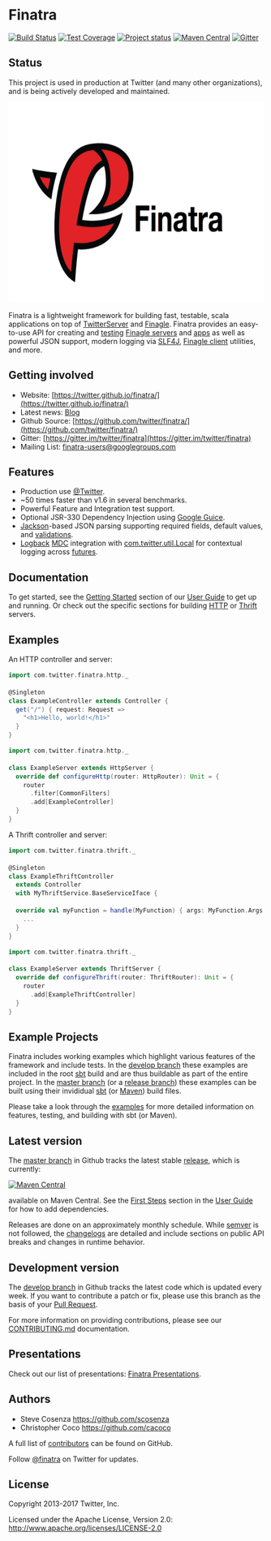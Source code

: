 # Finatra

[![Build Status](https://secure.travis-ci.org/twitter/finatra.png?branch=develop)](http://travis-ci.org/twitter/finatra?branch=develop)
[![Test Coverage](http://codecov.io/github/twitter/finatra/coverage.svg?branch=develop)](http://codecov.io/github/twitter/finatra?branch=develop)
[![Project status](https://img.shields.io/badge/status-active-brightgreen.svg)](#status)
[![Maven Central](https://maven-badges.herokuapp.com/maven-central/com.twitter/finatra-http_2.11/badge.svg)][maven-central]
[![Gitter](https://badges.gitter.im/Join%20Chat.svg)](https://gitter.im/twitter/finatra)

## Status

This project is used in production at Twitter (and many other organizations),
and is being actively developed and maintained.

<img src="./finatra_logo_text.png" title="Finatra Logo" alt="Finatra Logo" height=394 width=679/>

Finatra is a lightweight framework for building fast, testable, scala applications on top of [TwitterServer][twitter-server] and [Finagle][finagle]. Finatra provides an easy-to-use API for creating and [testing](http://twitter.github.io/finatra/user-guide/testing/index.html) [Finagle servers](http://twitter.github.io/finagle/guide/Servers.html) and [apps](http://twitter.github.io/util/docs/#com.twitter.app.App) as well as powerful JSON support, modern logging via [SLF4J][slf4j], [Finagle client](http://twitter.github.io/finagle/guide/Clients.html) utilities, and more.


## Getting involved

* Website: [https://twitter.github.io/finatra/](https://twitter.github.io/finatra/)
* Latest news: [Blog](http://twitter.github.io/finatra/blog/archives/)
* Github Source: [https://github.com/twitter/finatra/](https://github.com/twitter/finatra/)
* Gitter: [https://gitter.im/twitter/finatra](https://gitter.im/twitter/finatra)
* Mailing List: [finatra-users@googlegroups.com](https://groups.google.com/forum/#!forum/finatra-users)


## Features

* Production use [@Twitter](https://twitter.com/).
* ~50 times faster than v1.6 in several benchmarks.
* Powerful Feature and Integration test support.
* Optional JSR-330 Dependency Injection using [Google Guice][guice].
* [Jackson][jackson]-based JSON parsing supporting required fields, default values, and [validations](http://twitter.github.io/finatra/user-guide/json/validations.html).
* [Logback][logback] [MDC][mdc] integration with [com.twitter.util.Local][local] for contextual logging across [futures](http://twitter.github.io/util/guide/util-cookbook/futures.html).

## Documentation

To get started, see the [Getting Started](http://twitter.github.io/finatra/user-guide/getting-started/index.html) section of our [User Guide][user-guide] to get up and running. Or check out the specific sections for building [HTTP](http://twitter.github.io/finatra/user-guide/http/server.html) or [Thrift](http://twitter.github.io/finatra/user-guide/thrift/server.html) servers.

## Examples

An HTTP controller and server:

```scala
import com.twitter.finatra.http._

@Singleton
class ExampleController extends Controller {
  get("/") { request: Request =>
    "<h1>Hello, world!</h1>"
  }
}
```

```scala
import com.twitter.finatra.http._

class ExampleServer extends HttpServer {
  override def configureHttp(router: HttpRouter): Unit = {
    router
      .filter[CommonFilters]
      .add[ExampleController]
  }
}
```

A Thrift controller and server:

```scala
import com.twitter.finatra.thrift._

@Singleton
class ExampleThriftController 
  extends Controller
  with MyThriftService.BaseServiceIface {
  
  override val myFunction = handle(MyFunction) { args: MyFunction.Args =>
    ...
  }
}
```

```scala
import com.twitter.finatra.thrift._

class ExampleServer extends ThriftServer {
  override def configureThrift(router: ThriftRouter): Unit = {
    router
      .add[ExampleThriftController]
  }
}
```

## Example Projects

Finatra includes working examples which highlight various features of the framework and include tests. In the [develop branch](https://github.com/twitter/finatra/tree/develop/examples) these examples are included in the root [sbt](http://www.scala-sbt.org/) build and are thus buildable as part of the entire project. In the [master branch](https://github.com/twitter/finatra/tree/master/examples) (or a [release branch](https://github.com/twitter/finatra/tree/finatra-2.7.0/examples)) these examples can be built using their invididual [sbt](http://www.scala-sbt.org/) (or [Maven](http://maven.apache.org/)) build files.

Please take a look through the [examples](/examples) for more detailed information on features, testing, and building with sbt (or Maven).

## Latest version

The [master branch](https://github.com/twitter/finatra/tree/master) in Github tracks the latest stable [release](https://github.com/twitter/finatra/releases), which is currently:

[![Maven Central](https://maven-badges.herokuapp.com/maven-central/com.twitter/finatra-http_2.11/badge.svg)][maven-central]

available on Maven Central. See the [First Steps](http://twitter.github.io/finatra/user-guide/getting-started/basics.html#first-steps) section in the [User Guide][user-guide] for how to add dependencies.

Releases are done on an approximately monthly schedule. While
[semver](http://semver.org/) is not followed, the
[changelogs](CHANGELOG.md) are detailed and include sections on public API
breaks and changes in runtime behavior.

## Development version

The [develop branch](https://github.com/twitter/finatra/tree/develop) in Github tracks the latest code which is updated every week. If you want to contribute a patch or fix, please use this branch as the basis of your [Pull Request](https://help.github.com/articles/creating-a-pull-request/). 

For more information on providing contributions, please see our [CONTRIBUTING.md](/CONTRIBUTING.md) documentation.

## Presentations

Check out our list of presentations: [Finatra Presentations](http://twitter.github.io/finatra/presentations/).

## Authors

* Steve Cosenza <https://github.com/scosenza>
* Christopher Coco <https://github.com/cacoco>

A full list of [contributors](https://github.com/twitter/finatra/graphs/contributors?type=a) can be found on GitHub.

Follow [@finatra](http://twitter.com/finatra) on Twitter for updates.

## License

Copyright 2013-2017 Twitter, Inc.

Licensed under the Apache License, Version 2.0: http://www.apache.org/licenses/LICENSE-2.0

[twitter-server]: https://github.com/twitter/twitter-server
[finagle]: https://github.com/twitter/finagle
[util-app]: https://github.com/twitter/util/tree/master/util-app
[guice]: https://github.com/google/guice
[jackson]: https://github.com/FasterXML/jackson
[logback]: http://logback.qos.ch/
[slf4j]: http://www.slf4j.org/manual.html
[local]: https://github.com/twitter/util/blob/master/util-core/src/main/scala/com/twitter/util/Local.scala
[mdc]: http://logback.qos.ch/manual/mdc.html
[maven-central]: http://search.maven.org/#search%7Cga%7C1%7Cg%3A%22com.twitter%22%20AND%20%28a%3A%22finatra-http_2.11%22%20OR%20a%3A%22finatra-thrift_2.11%22%29
[user-guide]: http://twitter.github.io/finatra/user-guide/index.html
